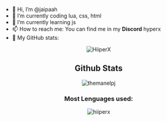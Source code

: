 - 👋 Hi, I’m @jaipaah
- 🔭 I’m currently coding lua, css, html
- 🌱 I’m currently learning js
- 📫 How to reach me: You can find me in my **Discord** hyperx
- 🤔 My GitHub stats:

<div align="center">

![HiiperX](https://komarev.com/ghpvc/?username=HiiperX)

## Github Stats

![themanelpj](https://github-readme-stats.vercel.app/api?username=themanelpj&show_icons=true&theme=tokyonight&hide=["issues"])

### Most Lenguages used:

![hiiperx](https://github-readme-stats.vercel.app/api/top-langs?username=HiiperX&show_icons=true&theme=tokyonight&layout=compact)
